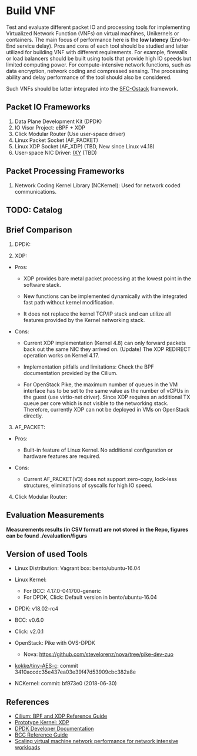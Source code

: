 # Build VNF #

Test and evaluate different packet IO and processing tools for implementing Virtualized Network Function (VNFs) on
virtual machines, Unikernels or containers. The main focus of performance here is the **low latency** (End-to-End
service delay). Pros and cons of each tool should be studied and latter utilized for building VNF with different
requirements.
For example, firewalls or load balancers should be built using tools that provide high IO speeds but limited computing
power.
For compute-intensive network functions, such as data encryption, network coding and compressed sensing. The processing
ability and delay performance of the tool should also be considered.

Such VNFs should be latter integrated into the [SFC-Ostack](https://github.com/stevelorenz/sfc-ostack) framework.

## Packet IO Frameworks ##

1. Data Plane Development Kit (DPDK)
1. IO Visor Project: eBPF + XDP
1. Click Modular Router (Use user-space driver)
1. Linux Packet Socket (AF_PACKET)
1. Linux XDP Socket (AF_XDP) (TBD, New since Linux v4.18)
1. User-space NIC Driver: [IXY](https://github.com/emmericp/ixy) (TBD)

## Packet Processing Frameworks ##

1. Network Coding Kernel Library (NCKernel): Used for network coded communications.

## TODO: Catalog ##

## Brief Comparison ##

1. DPDK:


2. XDP:

  - Pros:

      - XDP provides bare metal packet processing at the lowest point in the software stack.

      - New functions can be implemented dynamically with the integrated fast path without kernel modification.

      - It does not replace the kernel TCP/IP stack and can utilize all features provided by the Kernel networking
          stack.

  - Cons:

      - Current XDP implementation (Kernel 4.8) can only forward packets back out the same NIC they arrived on.
          (Update) The XDP REDIRECT operation works on Kernel 4.17.

      - Implementation pitfalls and limitations: Check the BPF documentation provided by the Cilium.

      - For OpenStack Pike, the maximum number of queues in the VM interface has to be set to the same value as the number
          of vCPUs in the guest (use virtio-net driver). Since XDP requires an additional TX queue per core which is not
          visible to the networking stack.  Therefore, currently XDP can not be deployed in VMs on OpenStack directly.


3. AF_PACKET:

  - Pros:

      - Built-in feature of Linux Kernel. No additional configuration or hardware features are required.

  - Cons:

      - Current AF_PACKET(V3) does not support zero-copy, lock-less structures, eliminations of syscalls for high IO
          speed.


4. Click Modular Router:


## Evaluation Measurements ##

**Measurements results (in CSV format) are not stored in the Repo, figures can be found ./evaluation/figurs**

## Version of used Tools ##

- Linux Distribution: Vagrant box: bento/ubuntu-16.04

- Linux Kernel:

    - For BCC: 4.17.0-041700-generic
    - For DPDK, Click: Default version in bento/ubuntu-16.04

- DPDK: v18.02-rc4
- BCC: v0.6.0
- Click: v2.0.1

- OpenStack: Pike with OVS-DPDK

    - Nova: https://github.com/stevelorenz/nova/tree/pike-dev-zuo

- [kokke/tiny-AES-c](https://github.com/kokke/tiny-AES-c): commit 3410accdc35e437ea03e39f47d53909cbc382a8e

- NCKernel: commit: bf973e0 (2018-06-30)

## References ##

- [Cilium: BPF and XDP Reference Guide](http://docs.cilium.io/en/latest/bpf/#)
- [Prototype Kernel: XDP](https://prototype-kernel.readthedocs.io/en/latest/networking/XDP/index.html)
- [DPDK Developer Documentation](http://doc.dpdk.org/guides/prog_guide/)
- [BCC Reference Guide](https://github.com/iovisor/bcc/blob/master/docs/reference_guide.md)
- [Scaling virtual machine network performance for network intensive workloads](https://www.redhat.com/blog/verticalindustries/scaling-virtual-machine-network-performance-for-network-intensive-workloads/)
